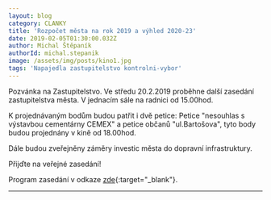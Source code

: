 ```yaml
---
layout: blog
category: CLANKY
title: 'Rozpočet města na rok 2019 a výhled 2020-23'
date: 2019-02-05T01:30:00.032Z
author: Michal Štěpaník
authorId: michal.stepanik
image: /assets/img/posts/kino1.jpg
tags: 'Napajedla zastupitelstvo kontrolni-vybor'
---
```


Pozvánka na Zastupitelstvo.
Ve středu 20.2.2019 proběhne další zasedání zastupitelstva města. V jednacím sále na radnici od 15.00hod.


K projednávaným bodům budou patřit i dvě petice: 
Petice "nesouhlas s výstavbou cementárny CEMEX" a petice občanů "ul.Bartošova",
tyto body budou projednány v kině od 18.00hod.

Dále budou zveřejněny záměry investic města do dopravní infrastruktury.

Přijďte na veřejné zasedání! 



Program zasedání v odkaze [zde](http://www.napajedla.cz/urednideska/1594/ZM%20pozv%C3%A1nka%2020.02.2019.pdf){:target="_blank"}.

 



---

